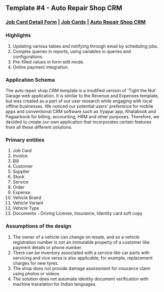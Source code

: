 ## Template #4 - Auto Repair Shop CRM                
     
### [Job Card Detail Form](https://app1.cliosight.com/app/forms/113/show/public?noNavbar=true)  |   [Job Cards](https://app1.cliosight.com/app/reports/140/show/public?noNavbar=true)  | [Auto Repair Shop CRM](https://app1.cliosight.com/app/applications/4/show)            

### Highlights      
1. Updating various tables and notifying through email by scheduling jobs.   
2. Complex queries in reports, using variables in queries and configurations.
3. Pre-filled values in form edit mode.    
4. Online payment integration.    

### Application Schema    
The auto repair shop CRM template is a modified version of 'Tight the Nut' Garage web application. It is similar to the Revenue and Expenses template, but was created as a part of our user research while engaging with local offline businesses. We noticed our potential users' preference for mobile apps and conventional CRM software such as Vyapar app, Khatabook and Pagaarbook for billing, accounting, HRM and other purposes. Therefore, we decided to create our own application that incorporates certain features from all these different solutions.                

### Primary entities
1. Job Card
2. Invoice
3. Bill     
4. Customer     
5. Supplier    
6. Stock        
7. Service   
8. Order
9. Expense   
10. Vehicle Brand
11. Vehicle Variant     
12. Vehicle Type     
13. Documents - Driving License, Insurance, Identity card soft copy    

### Assumptions of the design     
1. The owner of a vehicle can change on resale, and so a vehicle registration number is not an immutable property of a customer like payment details or phone number.
2. There can be inventory associated with a service like car parts with servicing and vice versa is also applicable, for example, replacement charges for new tyres.    
3. The shop does not provide damage assessment for insurance claim using photos or videos.
4. The solution does not automate identity document verification with  machine translation for Indian languages.  



